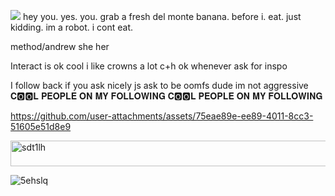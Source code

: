 ![](https://komarev.com/ghpvc/?username=your-github-username&color=grey) hey you. yes. you. grab a fresh del monte banana. before i. eat. just kidding. im a robot. i cont eat.

method/andrew she her

Interact is ok cool i like crowns a lot c+h ok whenever ask for inspo

I follow back if you ask nicely js ask to be oomfs dude im not aggressive 𝐂🅾️🅾️𝐋 𝐏𝐄𝐎𝐏𝐋𝐄 𝐎𝐍 𝐌𝐘 𝐅𝐎𝐋𝐋𝐎𝐖𝐈𝐍𝐆 𝐂🅾️🅾️𝐋 𝐏𝐄𝐎𝐏𝐋𝐄 𝐎𝐍 𝐌𝐘 𝐅𝐎𝐋𝐋𝐎𝐖𝐈𝐍𝐆






https://github.com/user-attachments/assets/75eae89e-ee89-4011-8cc3-51605e51d8e9

<img width="566" height="41" alt="sdt1lh" src="https://github.com/user-attachments/assets/eea0fd91-57b7-4e6c-94f3-dd07843e9bed" />


![5ehslq](https://github.com/user-attachments/assets/5994ae4f-27a1-4da2-9ac7-39edd3aef2d0)
